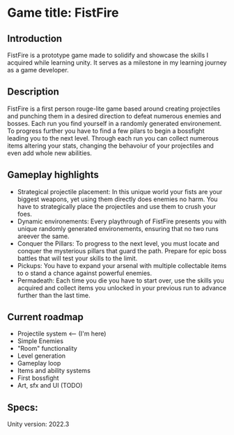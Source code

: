 # Game title: FistFire

## Introduction

FistFire is a prototype game made to solidify and showcase the skills I acquired while learning unity. It serves as a milestone in my learning journey as a game developer.

## Description

FistFire is a first person rouge-lite game based around creating projectiles and punching them in a desired direction to defeat numerous enemies and bosses. Each run you find yourself in a randomly generated environement. To progress further you have to find a few pilars to begin a bossfight leading you to the next level. Through each run you can collect numerous items altering your stats, changing the behavoiur of your projectiles and even add whole new abilities.

## Gameplay highlights

* Strategical projectile placement: In this unique world your fists are your biggest weapons, yet using them directly does enemies no harm. You have to strategically place the projectiles and use them to crush your foes.
* Dynamic environements: Every playthrough of FistFire presents you with unique randomly generated environements, ensuring that no two runs areever the same.
* Conquer the Pillars: To progress to the next level, you must locate and conquer the mysterious pillars that guard the path. Prepare for epic boss battles that will test your skills to the limit.
* Pickups: You have to expand your arsenal with multiple collectable items to o stand a chance against powerful enemies.
* Permadeath: Each time you die you have to start over, use the skills you acquired and collect items you unlocked in your previous run to advance further than the last time.

## Current roadmap

* Projectile system <-- (I'm here)
* Simple Enemies
* "Room" functionality
* Level generation 
* Gameplay loop
* Items and ability systems
* First bossfight
* Art, sfx and UI (TODO)

## Specs:

Unity version: 2022.3
